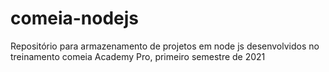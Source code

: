 # comeia-nodejs
Repositório para armazenamento de projetos em node js desenvolvidos no treinamento comeia Academy Pro, primeiro semestre de 2021
